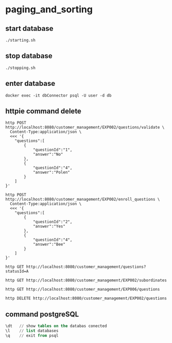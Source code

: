 # paging_and_sorting

## start database
```shell
./starting.sh
```

## stop database
```shell
./stopping.sh
```

## enter database
```shell
docker exec -it dbConnector psql -U user -d db
```

## httpie command delete
```shell
http POST http://localhost:8080/customer_management/EXP002/questions/validate \
  Content-Type:application/json \
  <<< '{
	"questions":[
		{
			"questionId":"1",
			"answer":"No"
		},
		{
			"questionId":"4",
			"answer":"Polen"
		}
	]
}'

http POST http://localhost:8080/customer_management/EXP002/enroll_questions \
  Content-Type:application/json \
  <<< '{
	"questions":[
		{
			"questionId":"2",
			"answer":"Yes"
		},
		{
			"questionId":"4",
			"answer":"Bee"
		}
	]
}'

http GET http://localhost:8080/customer_management/questions?statusId=A

http GET http://localhost:8080/customer_management/EXP002/subordinates

http GET http://localhost:8080/customer_management/EXP006/questions

http DELETE http://localhost:8080/customer_management/EXP002/questions
```

## command postgreSQL
```sql
\dt   // show tables on the databas conected
\l    // list databases
\q    // exit from psql
```